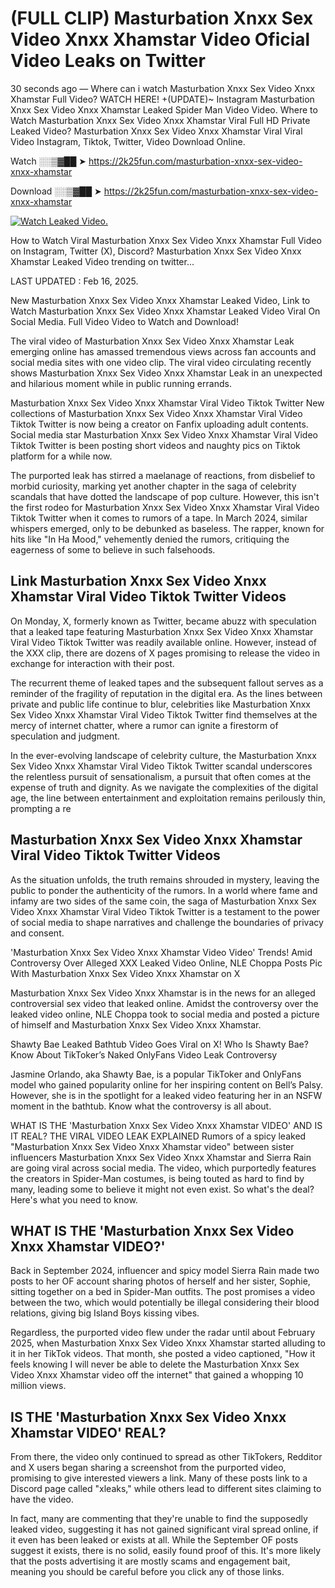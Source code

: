 # (FULL CLIP) Masturbation Xnxx Sex Video Xnxx Xhamstar Video Oficial Video Leaks on Twitter

30 seconds ago — Where can i watch Masturbation Xnxx Sex Video Xnxx Xhamstar Full Video? WATCH HERE! +(UPDATE)~ Instagram Masturbation Xnxx Sex Video Xnxx Xhamstar Leaked Spider Man Video Video. Where to Watch Masturbation Xnxx Sex Video Xnxx Xhamstar Viral Full HD Private Leaked Video? Masturbation Xnxx Sex Video Xnxx Xhamstar Viral Viral Video Instagram, Tiktok, Twitter, Video Download Online.

Watch ░░▒▓██ ➤ https://2k25fun.com/masturbation-xnxx-sex-video-xnxx-xhamstar

Download ░░▒▓██ ➤ https://2k25fun.com/masturbation-xnxx-sex-video-xnxx-xhamstar

[![Watch Leaked Video.](https://miro.medium.com/v2/resize:fit:828/format:webp/1*cilzJN44JGOrTw9NJCrNHA.gif "Watch Leaked Video")](https://2k25fun.com/masturbation-xnxx-sex-video-xnxx-xhamstar)

How to Watch Viral Masturbation Xnxx Sex Video Xnxx Xhamstar Full Video on Instagram, Twitter (X), Discord? Masturbation Xnxx Sex Video Xnxx Xhamstar Leaked Video trending on twitter...

LAST UPDATED : Feb 16, 2025.

New Masturbation Xnxx Sex Video Xnxx Xhamstar Leaked Video, Link to Watch Masturbation Xnxx Sex Video Xnxx Xhamstar Leaked Video Viral On Social Media. Full Video Video to Watch and Download!

The viral video of Masturbation Xnxx Sex Video Xnxx Xhamstar Leak emerging online has amassed tremendous views across fan accounts and social media sites with one video clip. The viral video circulating recently shows Masturbation Xnxx Sex Video Xnxx Xhamstar Leak in an unexpected and hilarious moment while in public running errands.

Masturbation Xnxx Sex Video Xnxx Xhamstar Viral Video Tiktok Twitter New collections of Masturbation Xnxx Sex Video Xnxx Xhamstar Viral Video Tiktok Twitter is now being a creator on Fanfix uploading adult contents. Social media star Masturbation Xnxx Sex Video Xnxx Xhamstar Viral Video Tiktok Twitter is been posting short videos and naughty pics on Tiktok platform for a while now.

The purported leak has stirred a maelanage of reactions, from disbelief to morbid curiosity, marking yet another chapter in the saga of celebrity scandals that have dotted the landscape of pop culture. However, this isn't the first rodeo for Masturbation Xnxx Sex Video Xnxx Xhamstar Viral Video Tiktok Twitter when it comes to rumors of a tape. In March 2024, similar whispers emerged, only to be debunked as baseless. The rapper, known for hits like "In Ha Mood," vehemently denied the rumors, critiquing the eagerness of some to believe in such falsehoods.

## Link Masturbation Xnxx Sex Video Xnxx Xhamstar Viral Video Tiktok Twitter Videos

On Monday, X, formerly known as Twitter, became abuzz with speculation that a leaked tape featuring Masturbation Xnxx Sex Video Xnxx Xhamstar Viral Video Tiktok Twitter was readily available online. However, instead of the XXX clip, there are dozens of X pages promising to release the video in exchange for interaction with their post.

The recurrent theme of leaked tapes and the subsequent fallout serves as a reminder of the fragility of reputation in the digital era. As the lines between private and public life continue to blur, celebrities like Masturbation Xnxx Sex Video Xnxx Xhamstar Viral Video Tiktok Twitter find themselves at the mercy of internet chatter, where a rumor can ignite a firestorm of speculation and judgment.

In the ever-evolving landscape of celebrity culture, the Masturbation Xnxx Sex Video Xnxx Xhamstar Viral Video Tiktok Twitter scandal underscores the relentless pursuit of sensationalism, a pursuit that often comes at the expense of truth and dignity. As we navigate the complexities of the digital age, the line between entertainment and exploitation remains perilously thin, prompting a re

##  Masturbation Xnxx Sex Video Xnxx Xhamstar Viral Video Tiktok Twitter Videos

As the situation unfolds, the truth remains shrouded in mystery, leaving the public to ponder the authenticity of the rumors. In a world where fame and infamy are two sides of the same coin, the saga of Masturbation Xnxx Sex Video Xnxx Xhamstar Viral Video Tiktok Twitter is a testament to the power of social media to shape narratives and challenge the boundaries of privacy and consent.

'Masturbation Xnxx Sex Video Xnxx Xhamstar Video Video' Trends! Amid Controversy Over Alleged XXX Leaked Video Online, NLE Choppa Posts Pic With Masturbation Xnxx Sex Video Xnxx Xhamstar on X

Masturbation Xnxx Sex Video Xnxx Xhamstar is in the news for an alleged controversial sex video that leaked online. Amidst the controversy over the leaked video online, NLE Choppa took to social media and posted a picture of himself and Masturbation Xnxx Sex Video Xnxx Xhamstar.

Shawty Bae Leaked Bathtub Video Goes Viral on X! Who Is Shawty Bae? Know About TikToker’s Naked OnlyFans Video Leak Controversy

Jasmine Orlando, aka Shawty Bae, is a popular TikToker and OnlyFans model who gained popularity online for her inspiring content on Bell’s Palsy. However, she is in the spotlight for a leaked video featuring her in an NSFW moment in the bathtub. Know what the controversy is all about.

WHAT IS THE 'Masturbation Xnxx Sex Video Xnxx Xhamstar VIDEO' AND IS IT REAL? THE VIRAL VIDEO LEAK EXPLAINED Rumors of a spicy leaked "Masturbation Xnxx Sex Video Xnxx Xhamstar video" between sister influencers Masturbation Xnxx Sex Video Xnxx Xhamstar and Sierra Rain are going viral across social media. The video, which purportedly features the creators in Spider-Man costumes, is being touted as hard to find by many, leading some to believe it might not even exist. So what's the deal? Here's what you need to know.

## WHAT IS THE 'Masturbation Xnxx Sex Video Xnxx Xhamstar VIDEO?'

Back in September 2024, influencer and spicy model Sierra Rain made two posts to her OF account sharing photos of herself and her sister, Sophie, sitting together on a bed in Spider-Man outfits. The post promises a video between the two, which would potentially be illegal considering their blood relations, giving big Island Boys kissing vibes.

Regardless, the purported video flew under the radar until about February 2025, when Masturbation Xnxx Sex Video Xnxx Xhamstar started alluding to it in her TikTok videos. That month, she posted a video captioned, "How it feels knowing I will never be able to delete the Masturbation Xnxx Sex Video Xnxx Xhamstar video off the internet" that gained a whopping 10 million views.

## IS THE 'Masturbation Xnxx Sex Video Xnxx Xhamstar VIDEO' REAL?

From there, the video only continued to spread as other TikTokers, Redditor and X users began sharing a screenshot from the purported video, promising to give interested viewers a link. Many of these posts link to a Discord page called "xleaks," while others lead to different sites claiming to have the video.

In fact, many are commenting that they're unable to find the supposedly leaked video, suggesting it has not gained significant viral spread online, if it even has been leaked or exists at all. While the September OF posts suggest it exists, there is no solid, easily found proof of this. It's more likely that the posts advertising it are mostly scams and engagement bait, meaning you should be careful before you click any of those links.
